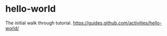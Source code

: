 hello-world
===========

The initial walk through tutorial.
https://guides.github.com/activities/hello-world/

